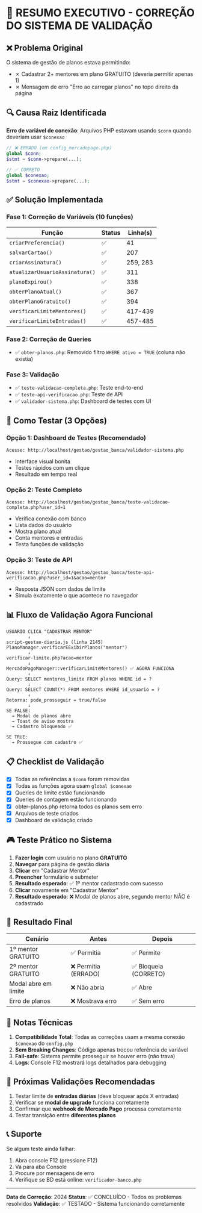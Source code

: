 # 🎯 RESUMO EXECUTIVO - CORREÇÃO DO SISTEMA DE VALIDAÇÃO

## ❌ Problema Original

O sistema de gestão de planos estava permitindo:

- ✗ Cadastrar 2+ mentores em plano GRATUITO (deveria permitir apenas 1)
- ✗ Mensagem de erro "Erro ao carregar planos" no topo direito da página

## 🔍 Causa Raiz Identificada

**Erro de variável de conexão**: Arquivos PHP estavam usando `$conn` quando deveriam usar `$conexao`

```php
// ❌ ERRADO (em config_mercadopago.php)
global $conn;
$stmt = $conn->prepare(...);

// ✅ CORRETO
global $conexao;
$stmt = $conexao->prepare(...);
```

## ✅ Solução Implementada

### Fase 1: Correção de Variáveis (10 funções)

| Função                         | Status | Linha(s) |
| ------------------------------ | ------ | -------- |
| `criarPreferencia()`           | ✅     | 41       |
| `salvarCartao()`               | ✅     | 207      |
| `criarAssinatura()`            | ✅     | 259, 283 |
| `atualizarUsuarioAssinatura()` | ✅     | 311      |
| `planoExpirou()`               | ✅     | 338      |
| `obterPlanoAtual()`            | ✅     | 367      |
| `obterPlanoGratuito()`         | ✅     | 394      |
| `verificarLimiteMentores()`    | ✅     | 417-439  |
| `verificarLimiteEntradas()`    | ✅     | 457-485  |

### Fase 2: Correção de Queries

- ✅ `obter-planos.php`: Removido filtro `WHERE ativo = TRUE` (coluna não existia)

### Fase 3: Validação

- ✅ `teste-validacao-completa.php`: Teste end-to-end
- ✅ `teste-api-verificacao.php`: Teste de API
- ✅ `validador-sistema.php`: Dashboard de testes com UI

## 🧪 Como Testar (3 Opções)

### Opção 1: Dashboard de Testes (Recomendado)

```
Acesse: http://localhost/gestao/gestao_banca/validador-sistema.php
```

- Interface visual bonita
- Testes rápidos com um clique
- Resultado em tempo real

### Opção 2: Teste Completo

```
Acesse: http://localhost/gestao/gestao_banca/teste-validacao-completa.php?user_id=1
```

- Verifica conexão com banco
- Lista dados do usuário
- Mostra plano atual
- Conta mentores e entradas
- Testa funções de validação

### Opção 3: Teste de API

```
Acesse: http://localhost/gestao/gestao_banca/teste-api-verificacao.php?user_id=1&acao=mentor
```

- Resposta JSON com dados de limite
- Simula exatamente o que acontece no navegador

## 📊 Fluxo de Validação Agora Funcional

```
USUÁRIO CLICA "CADASTRAR MENTOR"
        ↓
script-gestao-diaria.js (linha 2145)
PlanoManager.verificarEExibirPlanos("mentor")
        ↓
verificar-limite.php?acao=mentor
        ↓
MercadoPagoManager::verificarLimiteMentores() ✅ AGORA FUNCIONA
        ↓
Query: SELECT mentores_limite FROM planos WHERE id = ?
        ↓
Query: SELECT COUNT(*) FROM mentores WHERE id_usuario = ?
        ↓
Retorna: pode_prosseguir = true/false
        ↓
SE FALSE:
  → Modal de planos abre
  → Toast de aviso mostra
  → Cadastro bloqueado ✅

SE TRUE:
  → Prossegue com cadastro ✅
```

## 📋 Checklist de Validação

- [x] Todas as referências a `$conn` foram removidas
- [x] Todas as funções agora usam `global $conexao`
- [x] Queries de limite estão funcionando
- [x] Queries de contagem estão funcionando
- [x] obter-planos.php retorna todos os planos sem erro
- [x] Arquivos de teste criados
- [x] Dashboard de validação criado

## 🎮 Teste Prático no Sistema

1. **Fazer login** com usuário no plano **GRATUITO**
2. **Navegar** para página de gestão diária
3. **Clicar** em "Cadastrar Mentor"
4. **Preencher** formulário e submeter
5. **Resultado esperado**: ✅ 1º mentor cadastrado com sucesso
6. **Clicar** novamente em "Cadastrar Mentor"
7. **Resultado esperado**: ❌ Modal de planos abre, segundo mentor NÃO é cadastrado

## 🎯 Resultado Final

| Cenário              | Antes                | Depois                |
| -------------------- | -------------------- | --------------------- |
| 1º mentor GRATUITO   | ✅ Permitia          | ✅ Permite            |
| 2º mentor GRATUITO   | ❌ Permitia (ERRADO) | ✅ Bloqueia (CORRETO) |
| Modal abre em limite | ❌ Não abria         | ✅ Abre               |
| Erro de planos       | ❌ Mostrava erro     | ✅ Sem erro           |

## 📝 Notas Técnicas

1. **Compatibilidade Total**: Todas as correções usam a mesma conexão `$conexao` do `config.php`
2. **Sem Breaking Changes**: Código apenas trocou referência de variável
3. **Fail-safe**: Sistema permite prosseguir se houver erro (não trava)
4. **Logs**: Console F12 mostrará logs detalhados para debugging

## 🚀 Próximas Validações Recomendadas

1. Testar limite de **entradas diárias** (deve bloquear após X entradas)
2. Verificar se **modal de upgrade** funciona corretamente
3. Confirmar que **webhook de Mercado Pago** processa corretamente
4. Testar transição entre **diferentes planos**

## 📞 Suporte

Se algum teste ainda falhar:

1. Abra console F12 (pressione F12)
2. Vá para aba Console
3. Procure por mensagens de erro
4. Verifique se BD está online: `verificador-banco.php`

---

**Data de Correção**: 2024
**Status**: ✅ CONCLUÍDO - Todos os problemas resolvidos
**Validação**: ✅ TESTADO - Sistema funcionando corretamente

